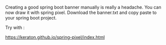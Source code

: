Creating a good spring boot banner manually is really a headache.
You can now draw it with spring pixel. 
Download the banner.txt and copy paste to your spring boot project.

Try with :

https://keraton.github.io/spring-pixel/index.html